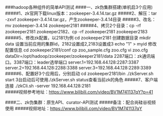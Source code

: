 ###hadoop各种组件的简单API测试
####一、zk伪集群搭建(单机启3个应用)
#####1、zk官网下载linux版本：zookeeper-3.4.14.tar.gz
#####2、解压：tar -zxvf zookeeper-3.4.14.tar.gz，产生zookeeper-3.4.14目录
#####3、改名：mv zookeeper-3.4.14 zookeeper2181
#####4、拷贝2个目录：cp -rf zookeeper2181 zookeeper2182、cp -rf zookeeper2181 zookeeper2183
#####5、修改zk配置，以2181为例
    cd zookeeper2181
    创建数据目录
    mkdir data
    设置当前应用的集群id，2182设置成2,2183设置成3
    echo "1" > myid
    修改配置信息
    cd zookeeper2181/conf
    cp zoo_sample.cfg zoo.cfg
    vi zoo.cfg
        dataDir=/opt/hadoop/zookeeper/zookeeper2181/data
        2287端口：zk通讯端口。3387端口：leader选举端口
        server.1=192.168.44.128:2287:3387
        server.2=192.168.44.128:2288:3388
        server.3=192.168.44.128:2289:3389
#####6、配置好3个应用后，分别启动
    cd zookeeper2181/bin
    ./zkServer.sh start
    3台启动后可使用./zkServer.sh status查看当前zk的角色
#####7、客户端连接
    ./zkCli.sh -server 192.168.44.128:2181                   
#####视频参考地址：https://www.bilibili.com/video/BV1M741137qY?p=41


####二、zk伪集群：原生API、curator-API测试
#####备注：配合尚硅谷视频使用
#####视频地址：https://www.bilibili.com/video/BV1M741137qY



